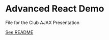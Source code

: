 # Advanced React Demo

File for the Club AJAX Presentation

[See README](https://github.com/clubajax/advanced-react)